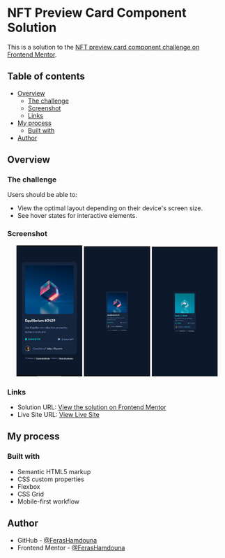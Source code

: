 # NFT Preview Card Component Solution

This is a solution to the [NFT preview card component challenge on Frontend Mentor](https://www.frontendmentor.io/challenges/nft-preview-card-component-SbdUL_w0U).

## Table of contents

- [Overview](#overview)
  - [The challenge](#the-challenge)
  - [Screenshot](#screenshot)
  - [Links](#links)
- [My process](#my-process)
  - [Built with](#built-with)
- [Author](#author)

## Overview

### The challenge

Users should be able to:

- View the optimal layout depending on their device's screen size.
- See hover states for interactive elements.

### Screenshot

<div align="center">
  <img src="./images/mobile.jpg" alt="Mobile Screenshot" width="30%">  <img src="./images/desktop.jpg" alt="Desktop Screenshot" width="30%">  <img src="./images/active.jpg" alt="Active State Screenshot" width="30%"></div>

### Links

- Solution URL: [View the solution on Frontend Mentor](https://www.frontendmentor.io/solutions/responsive-nft-preview-card-using-html-and-css-with-flexbox-_UyafJTPbN)
- Live Site URL: [View Live Site](https://ferashamdouna.github.io/nft-preview-card-component/)

## My process

### Built with

- Semantic HTML5 markup
- CSS custom properties
- Flexbox
- CSS Grid
- Mobile-first workflow

## Author

- GitHub - [@FerasHamdouna](https://github.com/FerasHamdouna)
- Frontend Mentor - [@FerasHamdouna](https://www.frontendmentor.io/profile/FerasHamdouna)
